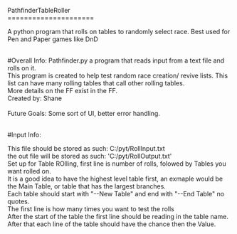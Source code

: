 PathfinderTableRoller <br>
===================== <br>

A python program that rolls on tables to randomly select race. Best used for Pen and Paper games like DnD <br>

 <br>
 #Overall Info:
 Pathfinder.py a program that reads input from a text file and rolls on it. <br>
 This program is created to help test random race creation/ revive lists. This list can have many rolling tables that call other rolling tables. <br> 
 More details on the FF exist in the FF.  <br>
Created by: Shane <br>
 <br>
Future Goals: Some sort of UI, better error handling.  <br>
<br>


#Input Info:

This file should be stored as such: C:/pyt/RollInput.txt <br>
 the out file will be stored as such: 'C:/pyt/RollOutput.txt' <br>
Set up for Table ROlling, first line is number of rolls, folowed by Tables you want rolled on.  <br>
It is a good idea to have the highest level table first, an exmaple would be the Main Table, or table that has the largest branches. <br>
Each table should start with "--New Table" and end with "--End Table" no quotes.  <br>
The first line is how many times you want to test the rolls <br>
After the start of the table the first line should be reading in the table name.  <br>
After that each line of the table should have the chance then the Value. <br>

